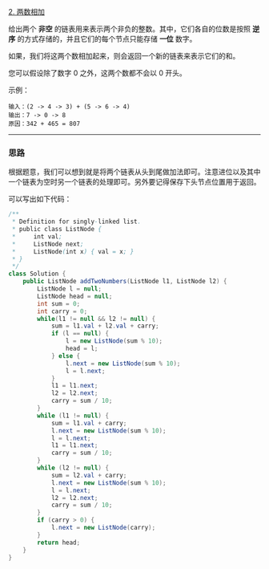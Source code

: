 [2. 两数相加](https://leetcode-cn.com/problems/add-two-numbers/)

给出两个 **非空** 的链表用来表示两个非负的整数。其中，它们各自的位数是按照 **逆序** 的方式存储的，并且它们的每个节点只能存储 **一位** 数字。

如果，我们将这两个数相加起来，则会返回一个新的链表来表示它们的和。

您可以假设除了数字 0 之外，这两个数都不会以 0 开头。

示例：

```
输入：(2 -> 4 -> 3) + (5 -> 6 -> 4)
输出：7 -> 0 -> 8
原因：342 + 465 = 807
```

<hr/>

### 思路

根据题意，我们可以想到就是将两个链表从头到尾做加法即可。注意进位以及其中一个链表为空时另一个链表的处理即可。另外要记得保存下头节点位置用于返回。

可以写出如下代码：

```java
/**
 * Definition for singly-linked list.
 * public class ListNode {
 *     int val;
 *     ListNode next;
 *     ListNode(int x) { val = x; }
 * }
 */
class Solution {
    public ListNode addTwoNumbers(ListNode l1, ListNode l2) {
        ListNode l = null;
        ListNode head = null;
        int sum = 0;
        int carry = 0;
        while(l1 != null && l2 != null) {
            sum = l1.val + l2.val + carry;
            if (l == null) {
                l = new ListNode(sum % 10);
                head = l;
            } else {
                l.next = new ListNode(sum % 10);
                l = l.next;
            }
            l1 = l1.next;
            l2 = l2.next;
            carry = sum / 10;
        }
        while (l1 != null) {
            sum = l1.val + carry;
            l.next = new ListNode(sum % 10);
            l = l.next;
            l1 = l1.next;
            carry = sum / 10;
        }
        while (l2 != null) {
            sum = l2.val + carry;
            l.next = new ListNode(sum % 10);
            l = l.next;
            l2 = l2.next;
            carry = sum / 10;
        }
        if (carry > 0) {
            l.next = new ListNode(carry);
        }
        return head;
    }
}
```

